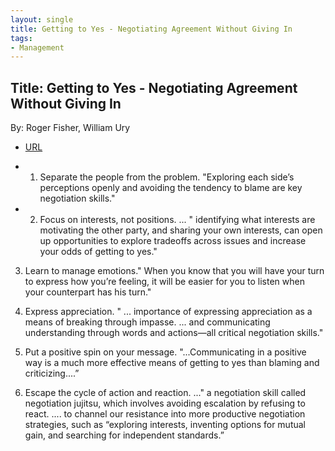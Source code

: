 ```yaml
---
layout: single
title: Getting to Yes - Negotiating Agreement Without Giving In
tags:
- Management
---
```


## Title: Getting to Yes - Negotiating Agreement Without Giving In
By: Roger Fisher, William Ury



- [URL](https://www.audible.com/pd/Getting-to-Yes-Audiobook/B004X1T8G4?ref=a_library_t_c5_libItem_&pf_rd_p=80765e81-b10a-4f33-b1d3-ffb87793d047&pf_rd_r=1XP7SZPJVF94V310BAZX)


- 1. Separate the people from the problem. "Exploring each side’s perceptions openly and avoiding the tendency to blame are key negotiation skills."

- 2. Focus on interests, not positions. ... " identifying what interests are motivating the other party, and sharing your own interests,  can open up opportunities to explore tradeoffs across issues and increase your odds of getting to yes."

3. Learn to manage emotions." When you know that you will have your turn to express how you’re feeling, it will be easier for you to listen when your counterpart has his turn."

4. Express appreciation. " ... importance of expressing appreciation as a means of breaking through impasse. ... and communicating understanding through words and actions—all critical negotiation skills."

5. Put a positive spin on your message. "...Communicating in a positive way is a much more effective means of getting to yes than blaming and criticizing....”

6. Escape the cycle of action and reaction. ..." a negotiation skill  called negotiation jujitsu, which involves avoiding escalation by refusing to react. .... to channel our resistance into more productive negotiation strategies, such as “exploring interests, inventing options for mutual gain, and searching for independent standards.”

